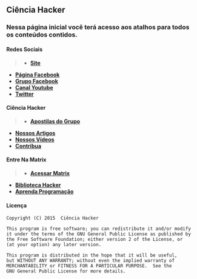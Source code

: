 ## Ciência Hacker

### Nessa página inicial você terá acesso aos atalhos para todos os conteúdos contidos.

#### Redes Sociais

>* [**Site**](http://cienciahacker.com.br)
* [**Página Facebook**](https://fb.com/cienciahacker)
* [**Grupo Facebook**](https://fb.com/groups/cienciahacker)
* [**Canal Youtube**](https://www.youtube.com/user/cienciahacker)
* [**Twitter**](https://twitter.com/cienciahacker)

#### Ciência Hacker

>* [**Apostilas do Grupo**](cienciaHacker/arquivos/apostilas.md)
* [**Nossos Artigos**](cienciaHacker/arquivos/artigos.md)
* [**Nossos Vídeos**](cienciaHacker/arquivos/vídeos.md)
* [**Contribua**](cienciaHacker/arquivos/contribua.md)

#### Entre Na Matrix

>* [**Acessar Matrix**](matrix/)   
* [**Biblioteca Hacker**](matrix/arquivos/biblioteca.md)  
* [**Aprenda Programação**](matrix/arquivos/programação.md) 

#### Licença

    Copyright (C) 2015  Ciência Hacker

    This program is free software; you can redistribute it and/or modify
    it under the terms of the GNU General Public License as published by
    the Free Software Foundation; either version 2 of the License, or
    (at your option) any later version.

    This program is distributed in the hope that it will be useful,
    but WITHOUT ANY WARRANTY; without even the implied warranty of
    MERCHANTABILITY or FITNESS FOR A PARTICULAR PURPOSE.  See the
    GNU General Public License for more details.
